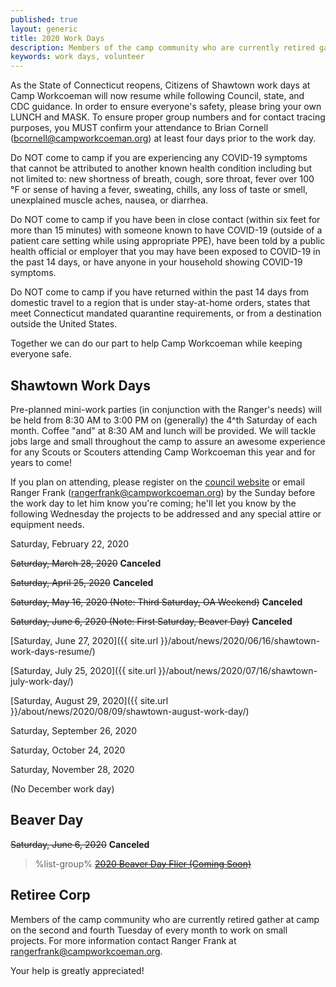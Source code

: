```yaml
---
published: true
layout: generic
title: 2020 Work Days
description: Members of the camp community who are currently retired gather at camp on the second and fourth Tuesday of every month to work on small projects. Your help is greatly appreciated!
keywords: work days, volunteer
---
```


<div class="alert alert-warning">
<p>As the State of Connecticut reopens, Citizens of Shawtown work days at Camp Workcoeman will now resume while following Council, state, and CDC guidance. In order to ensure everyone's safety, please bring your own LUNCH and MASK. To ensure proper group numbers and for contact tracing purposes, you MUST confirm your attendance to Brian Cornell (<a href="mailto:bcornell@campworkcoeman.org">bcornell@campworkcoeman.org</a>) at least four days prior to the work day.</p>

<p>Do NOT come to camp if you are experiencing any COVID-19 symptoms that cannot be attributed to another known health condition including but not limited to: new shortness of breath, cough, sore throat, fever over 100 &deg;F or sense of having a fever, sweating, chills, any loss of taste or smell, unexplained muscle aches, nausea, or diarrhea.</p>

<p>Do NOT come to camp if you have been in close contact (within six feet for more than 15 minutes) with someone known to have COVID-19 (outside of a patient care setting while using appropriate PPE), have been told by a public health official or employer that you may have been exposed to COVID-19 in the past 14 days, or have anyone in your household showing COVID-19 symptoms.</p>

<p>Do NOT come to camp if you have returned within the past 14 days from domestic travel to a region that is under stay-at-home orders, states that meet Connecticut mandated quarantine requirements, or from a destination outside the United States.</p>

<p>Together we can do our part to help Camp Workcoeman while keeping everyone safe.</p>
</div>

## Shawtown Work Days

Pre-planned mini-work parties (in conjunction with the Ranger's needs) will be held from 8:30 AM to 3:00 PM on (generally) the 4^th Saturday of each month. Coffee "and" at 8:30 AM and lunch will be provided. We will tackle jobs large and small throughout the camp to assure an awesome experience for any Scouts or Scouters attending Camp Workcoeman this year and for years to come!

If you plan on attending, please register on the [council website](https://scoutingevent.com/066-34204) or email Ranger Frank ([rangerfrank@campworkcoeman.org](mailto:rangerfrank@campworkcoeman.org)) by the Sunday before the work day to let him know you're coming; he'll let you know by the following Wednesday the projects to be addressed and any special attire or equipment needs.

Saturday, February 22, 2020

~~Saturday, March 28, 2020~~ **Canceled**

~~Saturday, April 25, 2020~~ **Canceled**

~~Saturday, May 16, 2020 (Note: Third Saturday, OA Weekend)~~ **Canceled**

~~Saturday, June 6, 2020 (Note: First Saturday, Beaver Day)~~ **Canceled**

[Saturday, June 27, 2020]({{ site.url }}/about/news/2020/06/16/shawtown-work-days-resume/)

[Saturday, July 25, 2020]({{ site.url }}/about/news/2020/07/16/shawtown-july-work-day/)

[Saturday, August 29, 2020]({{ site.url }}/about/news/2020/08/09/shawtown-august-work-day/)

Saturday, September 26, 2020

Saturday, October 24, 2020

Saturday, November 28, 2020

(No December work day)

## Beaver Day

~~Saturday, June 6, 2020~~ **Canceled**

> %list-group%
> <a href="{{ site.url }}/pdf/2019/2019-beaver-day-flier.pdf" class="list-group-item"><del>2020 Beaver Day Flier (Coming Soon)</del></a>

## Retiree Corp

Members of the camp community who are currently retired gather at camp on the
second and fourth Tuesday of every month to work on small projects. For more
information contact Ranger Frank at [rangerfrank@campworkcoeman.org](mailto:rangerfrank@campworkcoeman.org).

Your help is greatly appreciated!
